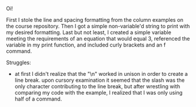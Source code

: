 Oi!

First I stole the line and spacing formatting from the column examples on
the course repository. Then I got a simple non-variable'd string to print with
my desired formatting. Last but not least, I created a simple variable meeting
the requirements of an equation that would equal 3, referenced the variable
in my print function, and included curly brackets and an f command.


Struggles:

* at first I didn't realize that the "\n" worked in unison in order to create
a line break. upon cursory examination it seemed that the slash was the only
character contributing to the line break, but after wrestling with comparing
my code with the example, I realized that I was only using half of a command.
